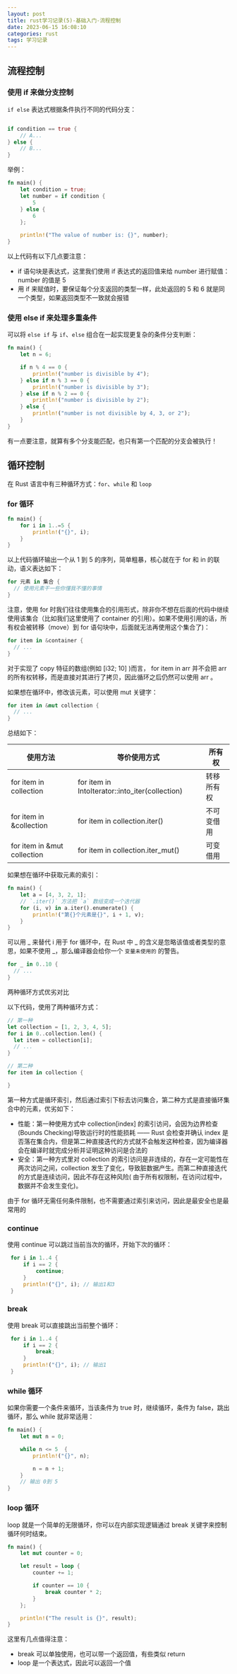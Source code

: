 ```yaml
---
layout: post
title: rust学习记录(5)-基础入门-流程控制
date: 2023-06-15 16:08:10
categories: rust
tags: 学习记录
---
```

## 流程控制
### 使用 if 来做分支控制

`if else` 表达式根据条件执行不同的代码分支：

```rs

if condition == true {
    // A...
} else {
    // B...
}
```
举例：
```rs
fn main() {
    let condition = true;
    let number = if condition {
        5
    } else {
        6
    };

    println!("The value of number is: {}", number);
}
```

以上代码有以下几点要注意：

- if 语句块是表达式，这里我们使用 if 表达式的返回值来给 number 进行赋值：number 的值是 5
- 用 if 来赋值时，要保证每个分支返回的类型一样，此处返回的 5 和 6 就是同一个类型，如果返回类型不一致就会报错

### 使用 else if 来处理多重条件

可以将 `else if` 与 `if`、`else` 组合在一起实现更复杂的条件分支判断：

```rs
fn main() {
    let n = 6;

    if n % 4 == 0 {
        println!("number is divisible by 4");
    } else if n % 3 == 0 {
        println!("number is divisible by 3");
    } else if n % 2 == 0 {
        println!("number is divisible by 2");
    } else {
        println!("number is not divisible by 4, 3, or 2");
    }
}

```

有一点要注意，就算有多个分支能匹配，也只有第一个匹配的分支会被执行！

## 循环控制

在 Rust 语言中有三种循环方式：`for`、`while` 和 `loop`

### for 循环

```rust
fn main() {
    for i in 1..=5 {
        println!("{}", i);
    }
}
```
以上代码循环输出一个从 1 到 5 的序列，简单粗暴，核心就在于 for 和 in 的联动，语义表达如下：

```rs
for 元素 in 集合 {
  // 使用元素干一些你懂我不懂的事情
}
```
注意，使用 for 时我们往往使用集合的引用形式，除非你不想在后面的代码中继续使用该集合（比如我们这里使用了 container 的引用）。如果不使用引用的话，所有权会被转移（move）到 for 语句块中，后面就无法再使用这个集合了)：
```rs
for item in &container {
  // ...
}
```
对于实现了 copy 特征的数组(例如 [i32; 10] )而言， for item in arr 并不会把 arr 的所有权转移，而是直接对其进行了拷贝，因此循环之后仍然可以使用 arr 。

如果想在循环中，修改该元素，可以使用 mut 关键字：
```rs
for item in &mut collection {
  // ...
}
```
总结如下：

|使用方法	|等价使用方式	|所有权|
|--|--|--|
|for item in collection	|for item in IntoIterator::into_iter(collection)	|转移所有权|
|for item in &collection |	for item in collection.iter()	|不可变借用|
|for item in &mut collection |	for item in collection.iter_mut()	|可变借用|

如果想在循环中获取元素的索引：

```rs
fn main() {
    let a = [4, 3, 2, 1];
    // `.iter()` 方法把 `a` 数组变成一个迭代器
    for (i, v) in a.iter().enumerate() {
        println!("第{}个元素是{}", i + 1, v);
    }
}
```

可以用 _ 来替代 i 用于 for 循环中，在 Rust 中 _ 的含义是忽略该值或者类型的意思，如果不使用 _，那么编译器会给你一个 `变量未使用的` 的警告。

```rs
for _ in 0..10 {
  // ...
}
```

两种循环方式优劣对比

以下代码，使用了两种循环方式：

```rs
// 第一种
let collection = [1, 2, 3, 4, 5];
for i in 0..collection.len() {
  let item = collection[i];
  // ...
}

// 第二种
for item in collection {

}
```
第一种方式是循环索引，然后通过索引下标去访问集合，第二种方式是直接循环集合中的元素，优劣如下：

- 性能：第一种使用方式中 collection[index] 的索引访问，会因为边界检查(Bounds Checking)导致运行时的性能损耗 —— Rust 会检查并确认 index 是否落在集合内，但是第二种直接迭代的方式就不会触发这种检查，因为编译器会在编译时就完成分析并证明这种访问是合法的
- 安全：第一种方式里对 collection 的索引访问是非连续的，存在一定可能性在两次访问之间，collection 发生了变化，导致脏数据产生。而第二种直接迭代的方式是连续访问，因此不存在这种风险( 由于所有权限制，在访问过程中，数据并不会发生变化)。

由于 for 循环无需任何条件限制，也不需要通过索引来访问，因此是最安全也是最常用的

### continue

使用 continue 可以跳过当前当次的循环，开始下次的循环：

```rs
 for i in 1..4 {
     if i == 2 {
         continue;
     }
     println!("{}", i); // 输出1和3
 }
```

### break

使用 break 可以直接跳出当前整个循环：
```rs
 for i in 1..4 {
     if i == 2 {
         break;
     }
     println!("{}", i); // 输出1
 }
```

### while 循环

如果你需要一个条件来循环，当该条件为 true 时，继续循环，条件为 false，跳出循环，那么 while 就非常适用：

```rs
fn main() {
    let mut n = 0;

    while n <= 5  {
        println!("{}", n);

        n = n + 1;
    }
    // 输出 0到 5
}
```
### loop 循环

loop 就是一个简单的无限循环，你可以在内部实现逻辑通过 break 关键字来控制循环何时结束。

```rs
fn main() {
    let mut counter = 0;

    let result = loop {
        counter += 1;

        if counter == 10 {
            break counter * 2;
        }
    };

    println!("The result is {}", result);
}
```
这里有几点值得注意：

- break 可以单独使用，也可以带一个返回值，有些类似 return
- loop 是一个表达式，因此可以返回一个值